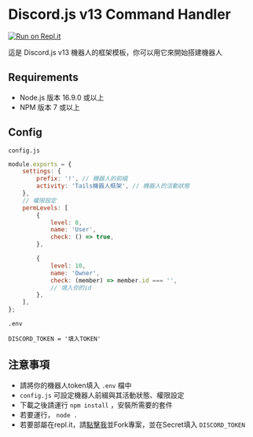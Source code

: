 # Discord.js v13 Command Handler

[![Run on Repl.it](https://replit.com/badge/github/Pikachu_TW/Discordjs-v13-Command-Handler)](https://replit.com/@PikachuTW/Discordjs-v13-Command-Handler)  

這是 Discord.js v13 機器人的框架模板，你可以用它來開始搭建機器人

## Requirements

* Node.js 版本 16.9.0 或以上
* NPM 版本 7 或以上

## Config

`config.js`

```js
module.exports = {
    settings: {
        prefix: '!', // 機器人的前綴
        activity: 'Tails機器人框架', // 機器人的活動狀態
    },
    // 權限設定
    permLevels: [
        {
            level: 0,
            name: 'User',
            check: () => true,
        },

        {
            level: 10,
            name: 'Owner',
            check: (member) => member.id === '',
            // 填入你的id
        },
    ],
};
```

`.env`

```env
DISCORD_TOKEN = '填入TOKEN'
```

## 注意事項

* 請將你的機器人token填入 `.env` 檔中
* `config.js` 可設定機器人前綴與其活動狀態、權限設定
* 下載之後請運行 `npm install` ，安裝所需要的套件
* 若要運行， `node .`
* 若要部屬在repl.it，請[點擊我](https://replit.com/@PikachuTW/Discordjs-v13-Command-Handler)並Fork專案，並在Secret填入 `DISCORD_TOKEN`
